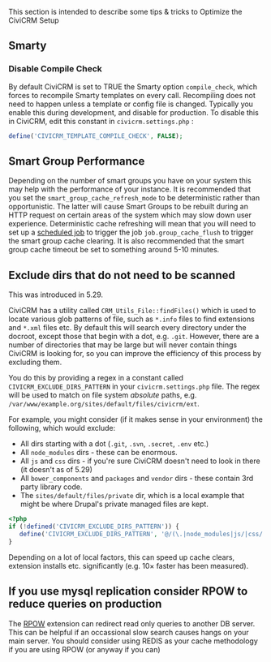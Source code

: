 This section is intended to describe some tips & tricks to Optimize the CiviCRM Setup

## Smarty

### Disable Compile Check

By default CiviCRM is set to TRUE the Smarty option `compile_check`, which forces to recompile Smarty templates on every call.
Recompiling does not need to happen unless a template or config file is changed. Typically you enable this during development, and disable for production.
To disable this in CiviCRM, edit this constant in `civicrm.settings.php` :

```php
define('CIVICRM_TEMPLATE_COMPILE_CHECK', FALSE);
```

## Smart Group Performance

Depending on the number of smart groups you have on your system this may help with the performance of your instance. It is recommended that you set the `smart_group_cache_refresh_mode` to be deterministic rather than opportunistic. The latter will cause Smart Groups to be rebuilt during an HTTP request on certain areas of the system which may slow down user experience. Deterministic cache refreshing will mean that you will need to set up a [scheduled job](../setup/jobs.md) to trigger the job `job.group_cache_flush` to trigger the smart group cache clearing. It is also recommended that the smart group cache timeout be set to something around 5-10 minutes.

## Exclude dirs that do not need to be scanned

This was introduced in 5.29.

CiviCRM has a utility called `CRM_Utils_File::findFiles()` which is used to locate various glob patterns of file, such as `*.info` files to find extensions and `*.xml` files etc. By default this will search every directory under the docroot, except those that begin with a dot, e.g. `.git`. However, there are a number of directories that may be large but will never contain things CiviCRM is looking for, so you can improve the efficiency of this process by excluding them.

You do this by providing a regex in a constant called `CIVICRM_EXCLUDE_DIRS_PATTERN` in your `civicrm.settings.php` file. The regex will be used to match on file system *absolute* paths, e.g. `/var/www/example.org/sites/default/files/civicrm/ext`.

For example, you might consider (if it makes sense in your environment) the following, which would exclude:

- All dirs starting with a dot (`.git`, `.svn`, `.secret`, `.env` etc.)
- All `node_modules` dirs - these can be enormous.
- All `js` and `css` dirs - if you're sure CiviCRM doesn't need to look in there (it doesn't as of 5.29)
- All `bower_components` and `packages` and `vendor` dirs - these contain 3rd party library code.
- The `sites/default/files/private` dir, which is a local example that might be where Drupal's private managed files are kept.

```php
<?php
if (!defined('CIVICRM_EXCLUDE_DIRS_PATTERN')) {
   define('CIVICRM_EXCLUDE_DIRS_PATTERN', '@/(\.|node_modules|js/|css/|bower_components|packages/|vendor/|sites/default/files/private)@');
}
```

Depending on a lot of local factors, this can speed up cache clears, extension installs etc. significantly (e.g. 10× faster has been measured).

## If you use mysql replication consider RPOW to reduce queries on production

The [RPOW](https://github.com/totten/rpow) extension can redirect read only queries to another DB server. This can be helpful if an occassional slow search causes hangs on your main server. You should consider using REDIS as your cache methodology if you are using RPOW (or anyway if you can)
